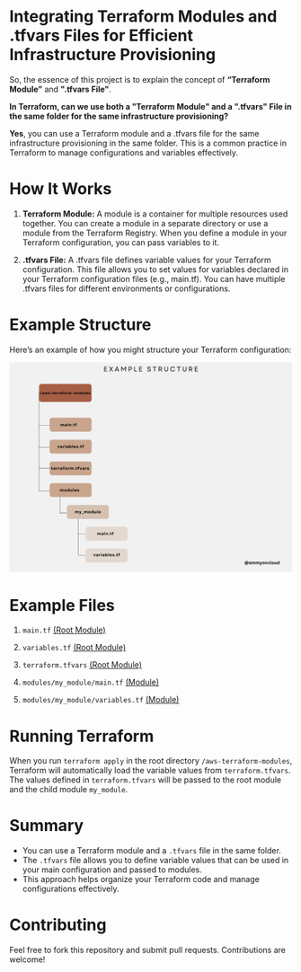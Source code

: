 
# Integrating Terraform Modules and .tfvars Files for Efficient Infrastructure Provisioning

So, the essence of this project is to explain the concept of **“Terraform Module”** and **".tfvars File"**.

**In Terraform, can we use both a "Terraform Module" and a ".tfvars" File in the same folder for the same infrastructure provisioning?**

**Yes**, you can use a Terraform module and a .tfvars file for the same infrastructure provisioning in the same folder. This is a common practice in Terraform to manage configurations and variables effectively.

# How It Works

1. **Terraform Module:** A module is a container for multiple resources used together. You can create a module in a separate directory or use a module from the Terraform Registry. When you define a module in your Terraform configuration, you can pass variables to it.

2. **.tfvars File:** A .tfvars file defines variable values for your Terraform configuration. This file allows you to set values for variables declared in your Terraform configuration files (e.g., main.tf). You can have multiple .tfvars files for different environments or configurations.

# Example Structure

Here’s an example of how you might structure your Terraform configuration:

![Example Structure](https://github.com/emmyoncloud/aws-terraform-modules/blob/main/aws-terraform-modules.png)

# Example Files

1. `main.tf` [(Root Module)](https://github.com/emmyoncloud/aws-terraform-modules/blob/main/main.tf)

2. `variables.tf` [(Root Module)](https://github.com/emmyoncloud/aws-terraform-modules/blob/main/variables.tf) 

3. `terraform.tfvars` [(Root Module)](https://github.com/emmyoncloud/aws-terraform-modules/blob/main/terraform.tfvars) 

4.  `modules/my_module/main.tf` [(Module)](https://github.com/emmyoncloud/aws-terraform-modules/blob/main/modules/my_module/main.tf)

5. `modules/my_module/variables.tf` [(Module)](https://github.com/emmyoncloud/aws-terraform-modules/blob/main/modules/my_module/variables.tf) 

# Running Terraform

When you run `terraform apply` in the root directory `/aws-terraform-modules`, Terraform will automatically load the variable values from `terraform.tfvars`. The values defined in `terraform.tfvars` will be passed to the root module and the child module `my_module`.

# Summary

- You can use a Terraform module and a `.tfvars` file in the same folder.
- The `.tfvars` file allows you to define variable values that can be used in your main configuration and passed to modules.
- This approach helps organize your Terraform code and manage configurations effectively.

# Contributing

Feel free to fork this repository and submit pull requests. Contributions are welcome!

